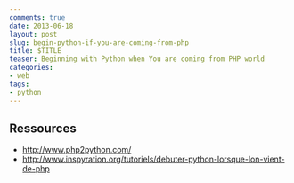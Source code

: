 ```yaml
---
comments: true
date: 2013-06-18
layout: post
slug: begin-python-if-you-are-coming-from-php
title: $TITLE
teaser: Beginning with Python when You are coming from PHP world
categories:
- web
tags:
- python
---
```


## Ressources

 * http://www.php2python.com/
 * http://www.inspyration.org/tutoriels/debuter-python-lorsque-lon-vient-de-php
